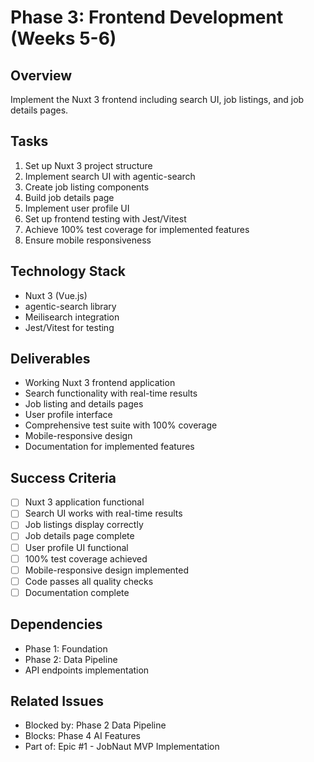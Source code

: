 # Phase 3: Frontend Development (Weeks 5-6)

## Overview
Implement the Nuxt 3 frontend including search UI, job listings, and job details pages.

## Tasks
1. Set up Nuxt 3 project structure
2. Implement search UI with agentic-search
3. Create job listing components
4. Build job details page
5. Implement user profile UI
6. Set up frontend testing with Jest/Vitest
7. Achieve 100% test coverage for implemented features
8. Ensure mobile responsiveness

## Technology Stack
- Nuxt 3 (Vue.js)
- agentic-search library
- Meilisearch integration
- Jest/Vitest for testing

## Deliverables
- Working Nuxt 3 frontend application
- Search functionality with real-time results
- Job listing and details pages
- User profile interface
- Comprehensive test suite with 100% coverage
- Mobile-responsive design
- Documentation for implemented features

## Success Criteria
- [ ] Nuxt 3 application functional
- [ ] Search UI works with real-time results
- [ ] Job listings display correctly
- [ ] Job details page complete
- [ ] User profile UI functional
- [ ] 100% test coverage achieved
- [ ] Mobile-responsive design implemented
- [ ] Code passes all quality checks
- [ ] Documentation complete

## Dependencies
- Phase 1: Foundation
- Phase 2: Data Pipeline
- API endpoints implementation

## Related Issues
- Blocked by: Phase 2 Data Pipeline
- Blocks: Phase 4 AI Features
- Part of: Epic #1 - JobNaut MVP Implementation